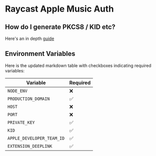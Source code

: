 # Raycast Apple Music Auth

## How do I generate PKCS8 / KID etc?

Here's an in depth [guide](https://leemartin.dev/creating-an-apple-music-api-token-e0e5067e4281)

## Environment Variables

Here is the updated markdown table with checkboxes indicating required variables:

| Variable                  | Required |
| ------------------------- | -------- |
| `NODE_ENV`                | ❌       |
| `PRODUCTION_DOMAIN`       | ✅       |
| `HOST`                    | ❌       |
| `PORT`                    | ❌       |
| `PRIVATE_KEY`             | ✅       |
| `KID`                     | ✅       |
| `APPLE_DEVELOPER_TEAM_ID` | ✅       |
| `EXTENSION_DEEPLINK`      | ✅       |
